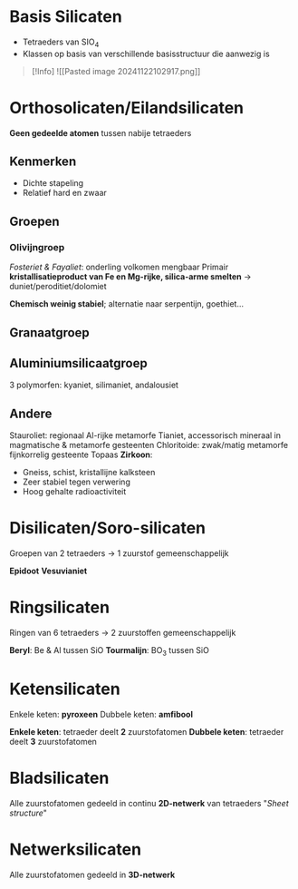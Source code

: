 # Basis Silicaten
- Tetraeders van SIO<sub>4</sub>
- Klassen op basis van verschillende basisstructuur die aanwezig is

> [!Info]
> ![[Pasted image 20241122102917.png]]
# Orthosolicaten/Eilandsilicaten
**Geen gedeelde atomen** tussen nabije tetraeders

## Kenmerken
- Dichte stapeling
- Relatief hard en zwaar
## Groepen
### Olivijngroep
*Fosteriet & Fayaliet*: onderling volkomen mengbaar
Primair **kristallisatieproduct van Fe en Mg-rijke, silica-arme smelten**
-> duniet/peroditiet/dolomiet

**Chemisch weinig stabiel**; alternatie naar serpentijn, goethiet...
## Granaatgroep
## Aluminiumsilicaatgroep
3 polymorfen: kyaniet, silimaniet, andalousiet
## Andere
Stauroliet: regionaal Al-rijke metamorfe
Tianiet, accessorisch mineraal in magmatische & metamorfe gesteenten
Chloritoide: zwak/matig metamorfe fijnkorrelig gesteente
Topaas
**Zirkoon**:
- Gneiss, schist, kristallijne kalksteen
- Zeer stabiel tegen verwering
- Hoog gehalte radioactiviteit
# Disilicaten/Soro-silicaten
Groepen van 2 tetraeders
-> 1 zuurstof gemeenschappelijk

**Epidoot**
**Vesuvianiet**
# Ringsilicaten
Ringen van 6 tetraeders
-> 2 zuurstoffen gemeenschappelijk

**Beryl**: Be & Al tussen SiO
**Tourmalijn**: BO<sub>3</sub> tussen SiO
# Ketensilicaten
Enkele keten: **pyroxeen**
Dubbele keten: **amfibool**

**Enkele keten**: tetraeder deelt **2** zuurstofatomen
**Dubbele keten**: tetraeder deelt **3** zuurstofatomen
# Bladsilicaten
Alle zuurstofatomen gedeeld in continu **2D-netwerk** van tetraeders
"*Sheet structure*"
# Netwerksilicaten
Alle zuurstofatomen gedeeld in **3D-netwerk**
